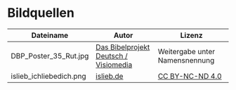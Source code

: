 # Bildquellen
| Dateiname | Autor | Lizenz |
| --------- | ----- | ------ |
| DBP_Poster_35_Rut.jpg | [Das Bibelprojekt Deutsch / Visiomedia](https://dasbibelprojekt.visiomedia.org/) | Weitergabe unter Namensnennung |
| islieb_ichliebedich.png | [islieb.de](https://islieb.de) | [CC BY-NC-ND 4.0](https://creativecommons.org/licenses/by-nc-nd/4.0/deed.de) |
